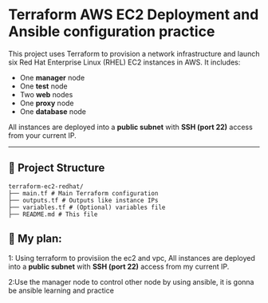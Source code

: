 # Terraform AWS EC2 Deployment and Ansible configuration practice  

This project uses Terraform to provision a network infrastructure and launch six Red Hat Enterprise Linux (RHEL) EC2 instances in AWS. It includes:

- One **manager** node
- One **test** node
- Two **web** nodes
- One **proxy** node
- One **database** node

All instances are deployed into a **public subnet** with **SSH (port 22)** access from your current IP.

---

## 📁 Project Structure
```
terraform-ec2-redhat/
├── main.tf # Main Terraform configuration
├── outputs.tf # Outputs like instance IPs
├── variables.tf # (Optional) variables file
├── README.md # This file
```

## 🧩 My plan: 

1: Using terraform to provisiion the ec2 and vpc, All instances are deployed into a **public subnet** with **SSH (port 22)** access from my current IP.

2:Use the manager node to control other node by using ansible, it is gonna be ansible learning and practice